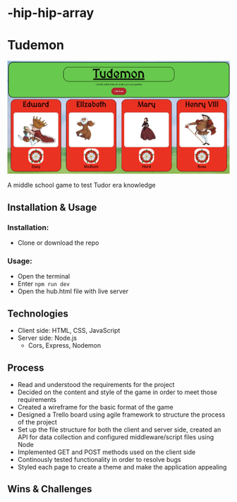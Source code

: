 # -hip-hip-array

# Tudemon
![Screenshot of the hub page for Tudemon.](/Screenshot%202023-11-09%20at%2010.35.34.png)

A middle school game to test Tudor era knowledge

## Installation & Usage

### Installation: 

* Clone or download the repo

### Usage:

* Open the terminal 
* Enter ```npm run dev```
* Open the hub.html file with live server

## Technologies

* Client side: HTML, CSS, JavaScript
* Server side: Node.js
    - Cors, Express, Nodemon

## Process

* Read and understood the requirements for the project
* Decided on the content and style of the game in order to meet those requirements
* Created a wireframe for the basic format of the game
* Designed a Trello board using agile framework to structure the process of the project
* Set up the file structure for both the client and server side, created an API for data collection and configured middleware/script files using Node
* Implemented GET and POST methods used on the client side
* Continously tested functionality in order to resolve bugs 
* Styled each page to create a theme and make the application appealing

## Wins & Challenges




